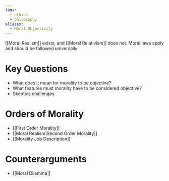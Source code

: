 ```yaml
---
tags:
  - ethics
  - philosophy
aliases:
  - Moral Objectivity
---
```

[[Moral Realism]] exists, and [[Moral Relativism]] does not.
Moral laws apply and should be followed universally 
# Key Questions
- What does it mean for morality to be objective?
- What features must morality have to be considered objective?
- Skeptics challenges
# Orders of Morality
- [[First Order Morality]]
- [[Moral Realism|Second Order Morality]] 
- [[Morality Job Description]]
# Counterarguments
- [[Moral Dilemma]]